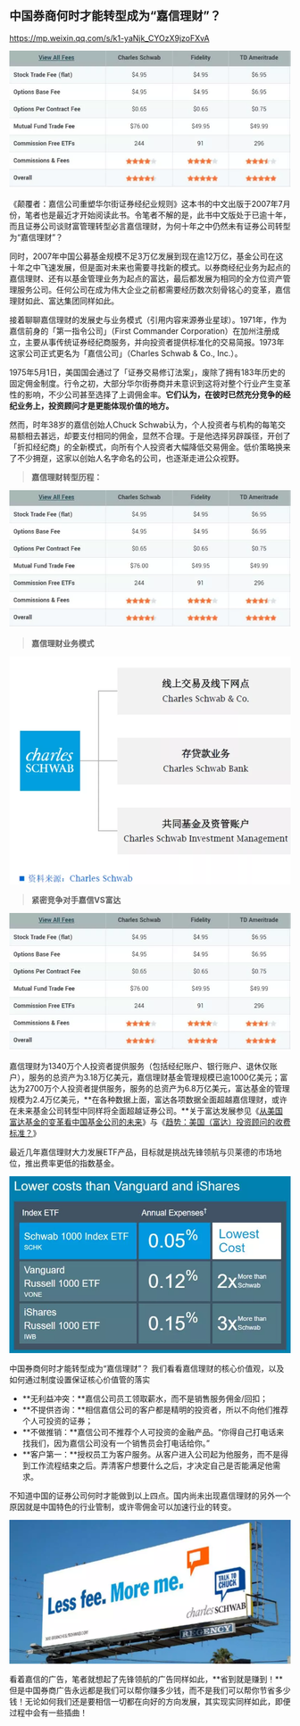 ## 中国券商何时才能转型成为“嘉信理财”？



https://mp.weixin.qq.com/s/k1-yaNjk_CYOzX9jzoFXvA



![img](中国券商何时才能转型成为嘉信理财.assets/640.webp)

《颠覆者：嘉信公司重塑华尔街证券经纪业规则》这本书的中文出版于2007年7月份，笔者也是最近才开始阅读此书。令笔者不解的是，此书中文版处于已逾十年，而且证券公司谈财富管理转型必言嘉信理财，为何十年之中仍然未有证券公司转型为“嘉信理财”？



同时，2007年中国公募基金规模不足3万亿发展到现在逾12万亿，基金公司在这十年之中飞速发展，但是面对未来也需要寻找新的模式。以券商经纪业务为起点的嘉信理财、还有以基金管理业务为起点的富达，最后都发展为相同的全方位资产管理服务公司。任何公司在成为伟大企业之前都需要经历数次刻骨铭心的变革，嘉信理财如此、富达集团同样如此。



接着聊聊嘉信理财的发展史与业务模式（引用内容来源券业星球）。1971年，作为嘉信前身的「第一指令公司」（First Commander Corporation）在加州注册成立，主要从事传统证券经纪商服务，并向投资者提供标准化的交易简报。1973年这家公司正式更名为「嘉信公司」（Charles Schwab & Co., Inc.）。



1975年5月1日，美国国会通过了「证券交易修订法案」，废除了拥有183年历史的固定佣金制度。行令之初，大部分华尔街券商并未意识到这将对整个行业产生变革性的影响，不少公司甚至选择了上调佣金率。**它们认为，在彼时已然充分竞争的经纪业务上，投资顾问才是更能体现价值的地方。**



然而，时年38岁的嘉信创始人Chuck Schwab认为，个人投资者与机构的每笔交易额相去甚远，却要支付相同的佣金，显然不合理。于是他选择另辟蹊径，开创了「折扣经纪商」的全新模式，向所有个人投资者大幅降低交易佣金。低价策略换来了不少拥趸，这家以创始人名字命名的公司，也逐渐走进公众视野。



> **嘉信理财转型历程：**

![img](中国券商何时才能转型成为嘉信理财.assets/640.webp)



> **嘉信理财业务模式**



![img](中国券商何时才能转型成为嘉信理财.assets/640-1568205160984.webp)



> **紧密竞争对手嘉信VS富达**

> 

![img](中国券商何时才能转型成为嘉信理财.assets/640.webp)

嘉信理财为1340万个人投资者提供服务（包括经纪账户、银行账户、退休仅账户），服务的总资产为3.18万亿美元，嘉信理财基金管理规模已逾1000亿美元；富达为2700万个人投资者提供服务，服务的总资产为6.8万亿美元，富达基金的管理规模为2.4万亿美元，**在各种数据上面，富达各项数据全面超越嘉信理财，或许在未来基金公司转型中同样将全面超越证券公司。**关于富达发展参见《[从美国富达基金的变革看中国基金公司的未来](http://mp.weixin.qq.com/s?__biz=MzA4NjE5NzgwMg==&mid=2650770125&idx=1&sn=ca62c63bf561562e41d0d70cdecec398&chksm=87c77988b0b0f09ee6ba23bc8a61e07d51d030ff449d10a87a9572b87469e91b712c67435df3&scene=21#wechat_redirect)》与《[趋势：美国（富达）投资顾问的收费标准？](http://mp.weixin.qq.com/s?__biz=MzA4NjE5NzgwMg==&mid=2650770157&idx=1&sn=2b95580c8fca75b5c37f7bad3ff2f493&chksm=87c779a8b0b0f0be24d7cfbf949b5225c0335073adccbfc84174bc7cc18d616aaae2f35eebe1&scene=21#wechat_redirect)》



最近几年嘉信理财大力发展ETF产品，目标就是挑战先锋领航与贝莱德的市场地位，推出费率更低的指数基金。



![img](中国券商何时才能转型成为嘉信理财.assets/640-1568205160898.webp)



中国券商何时才能转型成为“嘉信理财”？ 我们看看嘉信理财的核心价值观，以及如何通过制度设置保证核心价值管的落实



- **无利益冲突：**嘉信公司员工领取薪水，而不是销售服务佣金/回扣；
- **不提供咨询：**相信嘉信公司的客户都是精明的投资者，所以不向他们推荐个人可投资的证券；
- **不做推销：**嘉信公司不推荐个人可投资的金融产品。“你得自己打电话来找我们，因为嘉信公司没有一个销售员会打电话给你。”
- **客户第一：**授权员工为客户服务。从客户进入公司起为他服务，而不是得到工作流程结束之后。弄清客户想要什么之后，才决定自己是否能满足他需求。



不知道中国的证券公司何时才能做到以上四点。国内尚未出现嘉信理财的另外一个原因就是中国特色的行业管制，或许零佣金可以加速行业的转变。



![img](中国券商何时才能转型成为嘉信理财.assets/640-1568205160899.webp)

看着嘉信的广告，笔者就想起了先锋领航的广告同样如此，**省到就是赚到！**但是中国券商广告永远都是我们可以帮你赚多少钱，而不是我们可以帮你节省多少钱！无论如何我们还是要相信一切都在向好的方向发展，其实现实同样如此，即便过程中会有一些插曲！









